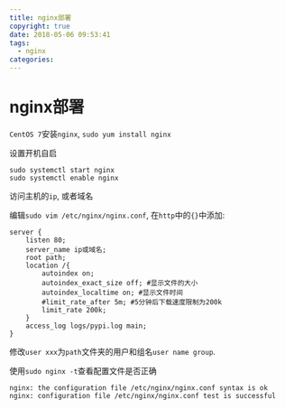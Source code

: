 ```yaml
---
title: nginx部署
copyright: true
date: 2018-05-06 09:53:41
tags:
  - nginx
categories:
---
```


# nginx部署

`CentOS 7`安装`nginx`, `sudo yum install nginx`

设置开机自启
```
sudo systemctl start nginx
sudo systemctl enable nginx
```

访问主机的`ip`, 或者域名

编辑`sudo vim /etc/nginx/nginx.conf`, 在`http`中的`{}`中添加:
```
server {
    listen 80;
    server_name ip或域名;
    root path;
    location /{
        autoindex on;
        autoindex_exact_size off; #显示文件的大小
        autoindex_localtime on; #显示文件时间
        #limit_rate_after 5m; #5分钟后下载速度限制为200k
        limit_rate 200k;
    }
    access_log logs/pypi.log main;
}
```

修改`user xxx`为`path`文件夹的用户和组名`user name group`.

使用`sudo nginx -t`查看配置文件是否正确
```
nginx: the configuration file /etc/nginx/nginx.conf syntax is ok
nginx: configuration file /etc/nginx/nginx.conf test is successful
```

